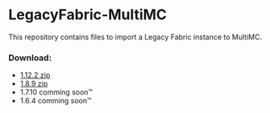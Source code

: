 # LegacyFabric-MultiMC

This repository contains files to import a Legacy Fabric instance to MultiMC.

### Download:
-   [1.12.2 zip](https://github.com/Grayray75/LegacyFabric-MultiMC/raw/main/dist/legacy_fabric_1.12.2.zip)
-   [1.8.9 zip](https://github.com/Grayray75/LegacyFabric-MultiMC/raw/main/dist/legacy_fabric_1.8.9.zip)
-   1.7.10 comming soon™
-   1.6.4 comming soon™

